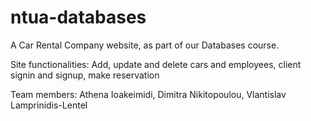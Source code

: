 # ntua-databases
A Car Rental Company website, as part of our Databases course.

Site functionalities: Add, update and delete cars and employees, client signin and signup, make reservation

Team members: Athena Ioakeimidi, Dimitra Nikitopoulou, Vlantislav Lamprinidis-Lentel
